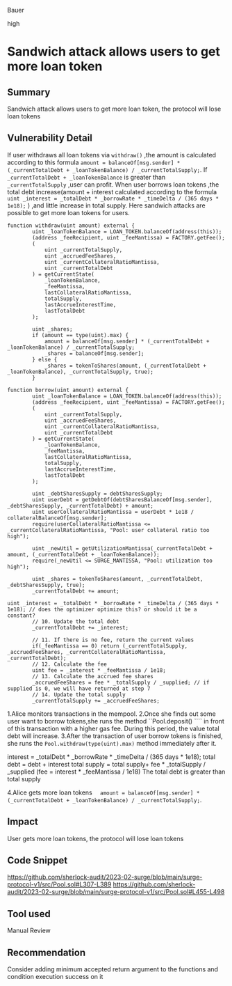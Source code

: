 Bauer

high

# Sandwich attack allows users to get more loan token

## Summary
Sandwich attack allows users to get more loan token, the protocol will lose loan tokens

## Vulnerability Detail
If user withdraws all loan tokens via ```withdraw()``` ,the amount is calculated according to this formula ```amount = balanceOf[msg.sender] * (_currentTotalDebt + _loanTokenBalance) / _currentTotalSupply;```. If ```_currentTotalDebt + _loanTokenBalance``` is greater than ```_currentTotalSupply``` ,user can profit. When user borrows loan tokens ,the total debt increase(amount + interest calculated according to the formula ``` uint _interest = _totalDebt * _borrowRate * _timeDelta / (365 days * 1e18); ``` ) ,and little increase in total supply.   Here sandwich attacks are possible to get more loan tokens for users.
```solidity
function withdraw(uint amount) external {
        uint _loanTokenBalance = LOAN_TOKEN.balanceOf(address(this));
        (address _feeRecipient, uint _feeMantissa) = FACTORY.getFee();
        (  
            uint _currentTotalSupply,
            uint _accruedFeeShares,
            uint _currentCollateralRatioMantissa,
            uint _currentTotalDebt
        ) = getCurrentState(
            _loanTokenBalance,
            _feeMantissa,
            lastCollateralRatioMantissa,
            totalSupply,
            lastAccrueInterestTime,
            lastTotalDebt
        );

        uint _shares;
        if (amount == type(uint).max) {
            amount = balanceOf[msg.sender] * (_currentTotalDebt + _loanTokenBalance) / _currentTotalSupply;
            _shares = balanceOf[msg.sender];
        } else {
            _shares = tokenToShares(amount, (_currentTotalDebt + _loanTokenBalance), _currentTotalSupply, true);
        }
```
```solidity
function borrow(uint amount) external {
        uint _loanTokenBalance = LOAN_TOKEN.balanceOf(address(this));
        (address _feeRecipient, uint _feeMantissa) = FACTORY.getFee();
        (  
            uint _currentTotalSupply,
            uint _accruedFeeShares,
            uint _currentCollateralRatioMantissa,
            uint _currentTotalDebt
        ) = getCurrentState(
            _loanTokenBalance,
            _feeMantissa,
            lastCollateralRatioMantissa,
            totalSupply,
            lastAccrueInterestTime,
            lastTotalDebt
        );

        uint _debtSharesSupply = debtSharesSupply;
        uint userDebt = getDebtOf(debtSharesBalanceOf[msg.sender], _debtSharesSupply, _currentTotalDebt) + amount;
        uint userCollateralRatioMantissa = userDebt * 1e18 / collateralBalanceOf[msg.sender];
        require(userCollateralRatioMantissa <= _currentCollateralRatioMantissa, "Pool: user collateral ratio too high");

        uint _newUtil = getUtilizationMantissa(_currentTotalDebt + amount, (_currentTotalDebt + _loanTokenBalance));
        require(_newUtil <= SURGE_MANTISSA, "Pool: utilization too high");

        uint _shares = tokenToShares(amount, _currentTotalDebt, _debtSharesSupply, true);
        _currentTotalDebt += amount;

```

```solidity
uint _interest = _totalDebt * _borrowRate * _timeDelta / (365 days * 1e18); // does the optimizer optimize this? or should it be a constant?
        // 10. Update the total debt
        _currentTotalDebt += _interest;
        
        // 11. If there is no fee, return the current values
        if(_feeMantissa == 0) return (_currentTotalSupply, _accruedFeeShares, _currentCollateralRatioMantissa, _currentTotalDebt);
        // 12. Calculate the fee
        uint fee = _interest * _feeMantissa / 1e18;
        // 13. Calculate the accrued fee shares
        _accruedFeeShares = fee * _totalSupply / _supplied; // if supplied is 0, we will have returned at step 7
        // 14. Update the total supply
        _currentTotalSupply += _accruedFeeShares;
```


1.Alice monitors transactions in the mempool.
2.Once she finds out some user want to borrow tokens,she runs the method  ``Pool.deposit() ```` in front of this transaction with a higher gas fee. During this period, the value total debt will increase.
3.After the transaction of user borrow tokens is finished, she runs the  ```Pool.withdraw(type(uint).max)``` method  immediately after it.

interest = _totalDebt * _borrowRate * _timeDelta / (365 days * 1e18);
total debt = debt + interest
total supply = total supply+  fee * _totalSupply / _supplied (fee = interest * _feeMantissa / 1e18)
 The total debt is greater than total supply

4.Alice gets more loan tokens ```  amount = balanceOf[msg.sender] * (_currentTotalDebt + _loanTokenBalance) / _currentTotalSupply;```. 

## Impact
User gets more loan tokens, the protocol will lose loan tokens

## Code Snippet
https://github.com/sherlock-audit/2023-02-surge/blob/main/surge-protocol-v1/src/Pool.sol#L307-L389
https://github.com/sherlock-audit/2023-02-surge/blob/main/surge-protocol-v1/src/Pool.sol#L455-L498

## Tool used

Manual Review

## Recommendation
Consider adding minimum accepted return argument to the functions and condition execution success on it 

